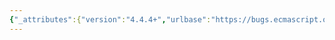 ```yaml
---
{"_attributes":{"version":"4.4.4+","urlbase":"https://bugs.ecmascript.org/","maintainer":"dherman@mozilla.com"},"bug":{"bug_id":2381,"creation_ts":"2013-12-11 01:34:00 -0800","short_desc":"Fix \"It may have an exponent of ten\"","delta_ts":"2013-12-11 01:34:39 -0800","product":"ECMA-404  JSON","component":"1st Edition","version":"unspecified","rep_platform":"All","op_sys":"All","bug_status":"CONFIRMED","priority":"Normal","bug_severity":"enhancement","everconfirmed":true,"reporter":{"uid":"duerst","name":"Martin Dürst"},"assigned_to":{"uid":"douglas","name":"Douglas Crockford"},"cc":"allen","long_desc":{"commentid":6923,"comment_count":0,"who":{"uid":"duerst","name":"Martin Dürst"},"bug_when":"2013-12-11 01:34:39 -0800","thetext":"The wording \"It may have an exponent of ten\" in Section 8 is highly misleading. I interpreted this as e.g. something like the number 1.1 (mantissa in technical terms) having an exponent of 10, and thus a value of 1.1 to the power of 10, i.e. 2.5937424601. But this is surely not what's meant, and I'm sure the language can be improved to avoid misunderstandings such as the above."}}}
---
```

